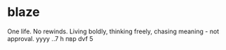 # blaze

One life. No rewinds. Living boldly, thinking freely, chasing meaning - not approval.
yyyy
..7 h 
пвр dvf 
5
